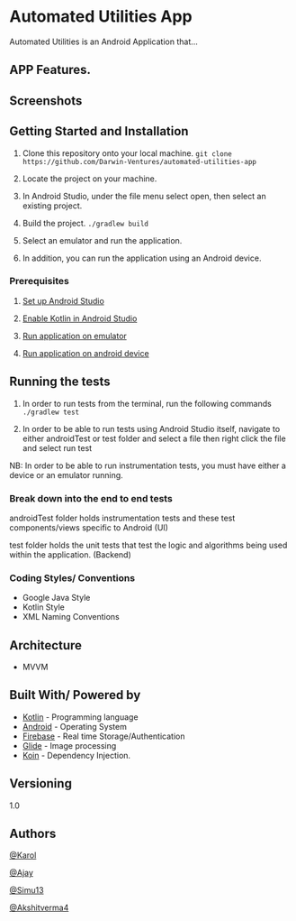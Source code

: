 # Automated Utilities App

Automated Utilities is an Android Application that... 

## APP Features.


## Screenshots


## Getting Started and Installation

1. Clone this repository onto your local machine.
`git clone https://github.com/Darwin-Ventures/automated-utilities-app`

2. Locate the project on your machine. 

3. In Android Studio, under the file menu select open, then select an existing project.

4. Build the project.
`./gradlew build`

5. Select an emulator and run the application.

6. In addition, you can run the application using an Android device.

### Prerequisites

1. [Set up Android Studio](https://developer.android.com/studio/install) 

2. [Enable Kotlin in Android Studio](https://medium.com/@elye.project/setup-kotlin-for-android-studio-1bffdf1362e8)

3. [Run application on emulator](https://developer.android.com/studio/run/emulator)

4. [Run application on android device](https://developer.android.com/studio/run/device)


## Running the tests

1. In order to run tests from the terminal, run the following commands
`./gradlew test`

2. In order to be able to run tests using Android Studio itself, navigate to either androidTest or test folder and select a file then right click the file and select run test

NB: In order to be able to run instrumentation tests, you must have either a device or an emulator running.

### Break down into the end to end tests

androidTest folder holds instrumentation tests and these test components/views specific to Android (UI)

test folder holds the unit tests that test the logic and algorithms being used within the application. (Backend)

### Coding Styles/ Conventions
- Google Java Style
- Kotlin Style
- XML Naming Conventions

## Architecture
* MVVM

## Built With/ Powered by
* [Kotlin](https://kotlinlang.org/) - Programming language
* [Android](https://www.android.com/) - Operating System
* [Firebase](https://firebase.google.com/) - Real time Storage/Authentication
* [Glide](https://github.com/bumptech/glide) - Image processing
* [Koin](https://github.com/InsertKoinIO/koin) - Dependency Injection.

## Versioning
1.0 

## Authors
[@Karol](https://github.com/Inkafoo)

[@Ajay](https://github.com/Darwin-Ventures)

[@Simu13](https://github.com/simu13)

[@Akshitverma4](https://github.com/akshitverma4)
